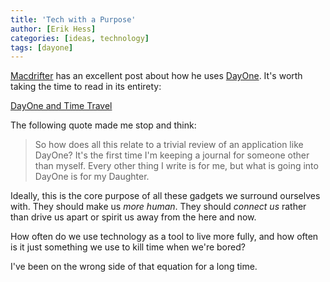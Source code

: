 ```yaml
---
title: 'Tech with a Purpose'
author: [Erik Hess]
categories: [ideas, technology]
tags: [dayone]
---
```

[Macdrifter][1] has an excellent post about how he uses [DayOne][2]. It's worth taking the time to read in its entirety:

   [1]: http://macdrifter.com
   [2]: http://dayoneapp.com/

[DayOne and Time Travel][3]

   [3]: http://www.macdrifter.com/2012/02/dayone-and-time-travel/

The following quote made me stop and think:

> So how does all this relate to a trivial review of an application like DayOne? It's the first time I'm keeping a journal for someone other than myself. Every other thing I write is for me, but what is going into DayOne is for my Daughter.

Ideally, this is the core purpose of all these gadgets we surround ourselves with. They should make us _more human_. They should _connect us_ rather than drive us apart or spirit us away from the here and now.

How often do we use technology as a tool to live more fully, and how often is it just something we use to kill time when we're bored?

I've been on the wrong side of that equation for a long time.